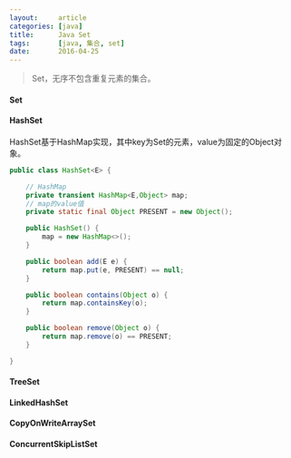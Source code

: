 ```yaml
---
layout:     article
categories: [java]
title:      Java Set
tags:       [java, 集合, set]
date:       2016-04-25
---
```


> Set，无序不包含重复元素的集合。

#### Set

#### HashSet

HashSet基于HashMap实现，其中key为Set的元素，value为固定的Object对象。

```java
public class HashSet<E> {

    // HashMap
    private transient HashMap<E,Object> map;
    // map的value值
    private static final Object PRESENT = new Object();

    public HashSet() {
        map = new HashMap<>();
    }

    public boolean add(E e) {
        return map.put(e, PRESENT) == null;
    }

    public boolean contains(Object o) {
        return map.containsKey(o);
    }

    public boolean remove(Object o) {
        return map.remove(o) == PRESENT;
    }

}
```

#### TreeSet

#### LinkedHashSet

#### CopyOnWriteArraySet

#### ConcurrentSkipListSet

